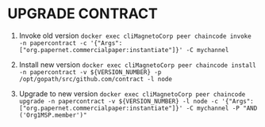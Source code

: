 # UPGRADE CONTRACT

1. Invoke old version
`docker exec cliMagnetoCorp peer chaincode invoke -n papercontract -c '{"Args":["org.papernet.commercialpaper:instantiate"]}' -C mychannel`

2. Install new version
`docker exec cliMagnetoCorp peer chaincode install -n papercontract -v ${VERSION_NUMBER} -p /opt/gopath/src/github.com/contract -l node`

3. Upgrade to new version
`docker exec cliMagnetoCorp peer chaincode upgrade -n papercontract -v ${VERSION_NUMBER} -l node -c '{"Args":["org.papernet.commercialpaper:instantiate"]}' -C mychannel -P "AND ('Org1MSP.member')"`